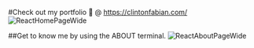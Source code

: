 #Check out my portfolio 📰 @ https://clintonfabian.com/
![ReactHomePageWide](https://user-images.githubusercontent.com/52689415/179328700-2878d565-7da9-48fb-8bcd-4600daf5bb9e.jpg)

##Get to know me by using the ABOUT terminal.
![ReactAboutPageWide](https://user-images.githubusercontent.com/52689415/179328756-d5ba8610-b464-47e5-84e0-3f6c4a75f280.jpg)
